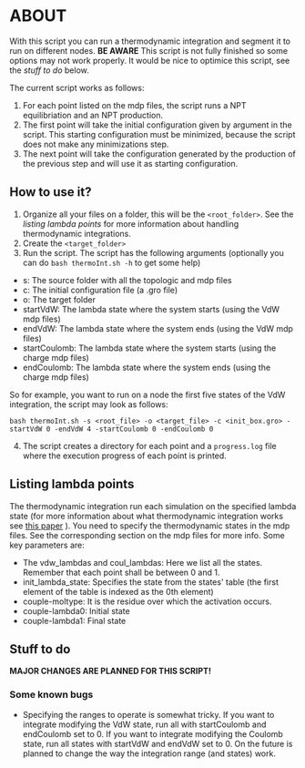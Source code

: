 # ABOUT

With this script you can run a thermodynamic integration and segment it to run on different nodes. **BE AWARE** This script is not fully finished so some options may not work properly. It would be nice to optimice this script, see the _stuff to do_ below.

The current script works as follows:

1. For each point listed on the mdp files, the script runs a NPT equilibriation and an NPT production.
2. The first point will take the initial configuration given by argument in the script. This starting configuration must be minimized, because the script does not make any minimizations step.
3. The next point will take the configuration generated by the production of the previous step and will use it as starting configuration.

## How to use it?

1. Organize all your files on a folder, this will be the `<root_folder>`. See the _listing lambda points_ for more information about handling thermodynamic integrations.
2. Create the `<target_folder>`
3. Run the script. The script has the following arguments (optionally you can do `bash thermoInt.sh -h` to get some help)
-	s: The source folder with all the topologic and mdp files
-	c: The initial configuration file (a .gro file)
-	o: The target folder
-	startVdW: The lambda state where the system starts (using the VdW mdp files)
-	endVdW: The lambda state where the system ends (using the VdW mdp files)
-	startCoulomb: The lambda state where the system starts (using the charge mdp files)
-	endCoulomb: The lambda state where the system ends (using the charge mdp files)

So for example, you want to run on a node the first five states of the VdW integration, the script may look as follows:
```
bash thermoInt.sh -s <root_file> -o <target_file> -c <init_box.gro> -startVdW 0 -endVdW 4 -startCoulomb 0 -endCoulomb 0
```

4. The script creates a directory for each point and a `progress.log` file where the execution progress of each point is printed.

## Listing lambda points

The thermodynamic integration run each simulation on the specified lambda state (for more information about what thermodynamic integration works see [this paper]() ). You need to specify the thermodynamic states in the mdp files. See the corresponding section on the mdp files for more info. Some key parameters are:
- The vdw\_lambdas and coul\_lambdas: Here we list all the states. Remember that each point shall be between 0 and 1.
- init\_lambda\_state: Specifies the state from the states' table (the first element of the table is indexed as the 0th element)
- couple-moltype: It is the residue over which the activation occurs.
- couple-lambda0: Initial state
- couple-lambda1: Final state

## Stuff to do

**MAJOR CHANGES ARE PLANNED FOR THIS SCRIPT!**

### Some known bugs
- Specifying the ranges to operate is somewhat tricky. If you want to integrate modifying the VdW state, run all with startCoulomb and endCoulomb set to 0. If you want to integrate modifying the Coulomb state, run all states with startVdW and endVdW set to 0. On the future is planned to change the way the integration range (and states) work.



